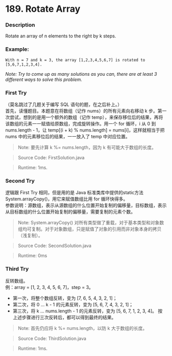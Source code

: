 # 189. Rotate Array
### Description
Rotate an array of n elements to the right by k steps.

### Example:
```
With n = 7 and k = 3, the array [1,2,3,4,5,6,7] is rotated to [5,6,7,1,2,3,4].
```
*Note:
Try to come up as many solutions as you can, there are at least 3 different ways to solve this problem.*

### First Try
（莫名跳过了几题关于编写 SQL 语句的题，在之后补上。）<br>
首先，读懂题目。本题意在将数组（记作 nums）的所有元素向右移动 k 步。第一次尝试，想到的是用一个额外的数组（记作 temp），来保存移位后的结果，再将该数组的元素一一赋值给原数组，完成旋转操作。用一个 for 循环，i 从 0 到 nums.length - 1，让 temp[(i + k) % nums.length] = nums[i]，这样就相当于把 nums 中的元素移位后的结果，一一放入了 temp 中对应位置。
>Note: 要先计算 k %= nums.length，因为 k 有可能大于数组的长度。

> Source Code: FirstSolution.java

> Runtime: 1ms.

### Second Try
逻辑跟 First Try 相同，但是用的是 Java 标准类库中提供的static方法 System.arrayCopy()，用它来赋值数组比用 for 循环快得多。<br>
参数说明：源数组，表示从源数组的什么位置开始复制的偏移量，目标数组，表示从目标数组的什么位置开始复制的偏移量，需要复制的元素个数。
>Note: System.arrayCopy() 对所有类型做了重载，对于基本类型和对象数组均可复制。对于对象数组，只是赋值了对象的引用而非对象本身的拷贝（浅复制）。

> Source Code: SecondSolution.java

>Runtime: 0ms

### Third Try
反转数组。<br>
例：array = [1, 2, 3, 4, 5, 6, 7]，step = 3。 <br>
* 第一次，将整个数组反转，变为 [7, 6, 5, 4, 3, 2, 1]；
* 第二次，将 0 ... k - 1 的元素反转，变为 [5, 6, 7, 4, 3, 2, 1]；
* 第三次，将 k ... nums.length - 1 的元素反转，变为 [5, 6, 7, 1, 2, 3, 4]。
按上述步骤进行三次反转后，都可以得到最终的结果。

>Note: 首先仍应将 k %= nums.length，以防 k 大于数组的长度。

> Source Code: ThirdSolution.java

> Runtime: 1ms.
